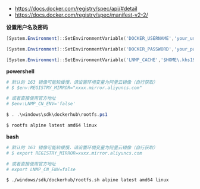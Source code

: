 * https://docs.docker.com/registry/spec/api/#detail
* https://docs.docker.com/registry/spec/manifest-v2-2/

**设置用户名及密码**

```powershell
[System.Environment]::SetEnvironmentVariable('DOCKER_USERNAME','your_username','user')

[System.Environment]::SetEnvironmentVariable('DOCKER_PASSWORD','your_password','user')

[System.Environment]::SetEnvironmentVariable('LNMP_CACHE','$HOME\.khs1994-docker-lnmp','user')
```

**powershell**

```powershell
# 默认的 163 镜像可能较缓慢，请设置环境变量为阿里云镜像（自行获取）
# $ $env:REGISTRY_MIRROR="xxxx.mirror.aliyuncs.com"

# 或者直接使用官方地址
# $env:LNMP_CN_ENV='false'

$ . .\windows\sdk\dockerhub\rootfs.ps1

$ rootfs alpine latest amd64 linux
```

**bash**

```bash
# 默认的 163 镜像可能较缓慢，请设置环境变量为阿里云镜像（自行获取）
# $ export REGISTRY_MIRROR=xxxx.mirror.aliyuncs.com

# 或者直接使用官方地址
# export LNMP_CN_ENV=false

$ ./windows/sdk/dockerhub/rootfs.sh alpine latest amd64 linux
```
